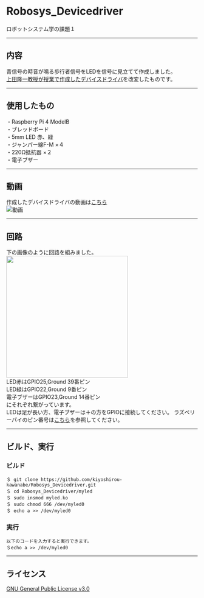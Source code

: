 # Robosys_Devicedriver
ロボットシステム学の課題１

---
## 内容 
青信号の時音が鳴る歩行者信号をLEDを信号に見立てて作成しました。  
[上田隆一教授が授業で作成したデバイスドライバ](https://github.com/ryuichiueda/robosys_device_drivers/blob/master/myled.c)を改変したものです。

---
## 使用したもの
・Raspberry Pi 4 ModelB  
・ブレッドボード  
・5mm LED 赤、緑  
・ジャンパー線F-M ×４  
・220Ω抵抗器 ×２  
・電子ブザー  

---
## 動画
作成したデバイスドライバの動画は[こちら](https://youtu.be/p71gfhBcQgs)<br>
![動画](https://user-images.githubusercontent.com/53420739/100972579-5dbfcd80-357c-11eb-821a-4fb5df8ad853.jpg)

---
## 回路  
下の画像のように回路を組みました。  
<img src="https://user-images.githubusercontent.com/53420739/100973653-47b30c80-357e-11eb-9b09-fa11af3cbf2c.jpg" width="320px">  
LED赤はGPIO25,Ground 39番ピン  
LED緑はGPIO22,Ground 9番ピン  
電子ブザーはGPIO23,Ground 14番ピン    
にそれぞれ繋がっています。  
LEDは足が長い方、電子ブザーは＋の方をGPIOに接続してください。
ラズベリーパイのピン番号は[こちら](https://www.raspberrypi.org/documentation/usage/gpio/README.md)を参照してください。

---
## ビルド、実行
### ビルド
```
＄ git clone https://github.com/kiyoshirou-kawanabe/Robosys_Devicedriver.git  
＄ cd Robosys_Devicedriver/myled  
＄ sudo insmod myled.ko  
＄ sudo chmod 666 /dev/myled0  
＄ echo a >> /dev/myled0  
```  
### 実行
```  
以下のコードを入力すると実行できます。  
＄echo a >> /dev/myled0  
```
---
## ライセンス
[GNU General Public License v3.0](https://www.raspberrypi.org/documentation/usage/gpio/README.md)
